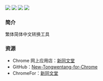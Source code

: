 ![](https://lh3.googleusercontent.com/VK0tdlwzbNeVNOK049qzAFMO3G0O-TGN1fUYokNbb1Q3EpEm37rUNeiMaVnGw3BSMImcFTEh=w640-h400-e365)
![](https://lh3.googleusercontent.com/clJxyXI_mTMQytGaG1MUkLUbnZPfRb2oM2BpAG1vMh9E6EeDqNL3kvAqvVXr2yo2WgR_PMflPLs=w640-h400-e365)
![](https://lh3.googleusercontent.com/66o0fS1OwY8nNG1cMneEtl9DJpYnlvuiClsrJUgIRxiikRYBTQqKK4UcQKLL9RQ1wb5RXNq1=w640-h400-e365)
![](https://lh3.googleusercontent.com/mVsKLDqoN3OKt0KJYySzHYAL5bdm-82AKCVr-aJXe695VGp3xDyuvM0fMUj1GWHo7BM8Kh8amA=w640-h400-e365)

### 简介

繁体简体中文转换工具

### 资源

* Chrome 网上应用店：[新同文堂](https://chrome.google.com/webstore/detail/new-tong-wen-tang/ldmgbgaoglmaiblpnphffibpbfchjaeg)
* GitHub：[New-Tongwentang-for-Chrome](https://github.com/softcup/New-Tongwentang-for-Chrome)
* ChromeFor：[新同文堂](https://www.chromefor.com/?s=https://chrome.google.com/webstore/detail/new-tong-wen-tang/ldmgbgaoglmaiblpnphffibpbfchjaeg)

